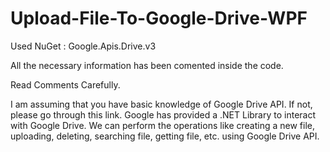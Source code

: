 # Upload-File-To-Google-Drive-WPF

Used NuGet : Google.Apis.Drive.v3 

All the necessary information has been comented inside the code.

Read Comments Carefully.

I am assuming that you have basic knowledge of Google Drive API. If not, please go through this link. Google has provided a .NET Library to interact with Google Drive. We can perform the operations like creating a new file, uploading, deleting, searching file, getting file, etc. using Google Drive API.
